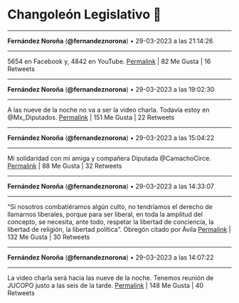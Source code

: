 # Changoleón Legislativo 🙈
*****
**Fernández Noroña** (**@fernandeznorona**) • 29-03-2023 a las 21:14:26
*****
5654 en Facebook y, 4842 en YouTube.
[Permalink](https://twitter.com/fernandeznorona/status/1641307875472465921) | 82 Me Gusta | 16 Retweets
*****
**Fernández Noroña** (**@fernandeznorona**) • 29-03-2023 a las 19:02:30
*****
A las nueve de la noche no va a ser la video charla. Todavía estoy en @Mx_Diputados.
[Permalink](https://twitter.com/fernandeznorona/status/1641274675757023235) | 151 Me Gusta | 22 Retweets
*****
**Fernández Noroña** (**@fernandeznorona**) • 29-03-2023 a las 15:04:22
*****
Mi solidaridad con mi amiga y compañera Diputada ⁦@CamachoCirce⁩.
[Permalink](https://twitter.com/fernandeznorona/status/1641214745683558402) | 88 Me Gusta | 32 Retweets
*****
**Fernández Noroña** (**@fernandeznorona**) • 29-03-2023 a las 14:33:07
*****
“Si nosotros combatiéramos algún culto, no tendríamos el derecho de llamarnos liberales, porque para ser liberal, en toda la amplitud del concepto, se necesita, ante todo, respetar la libertad de conciencia, la libertad de religión, la libertad política”. Obregón citado por Ávila
[Permalink](https://twitter.com/fernandeznorona/status/1641206881774632961) | 132 Me Gusta | 30 Retweets
*****
**Fernández Noroña** (**@fernandeznorona**) • 29-03-2023 a las 14:07:22
*****
La video charla será hacia las nueve de la noche. Tenemos reunión de JUCOPO justo a las seis de la tarde.
[Permalink](https://twitter.com/fernandeznorona/status/1641200402107596802) | 148 Me Gusta | 40 Retweets